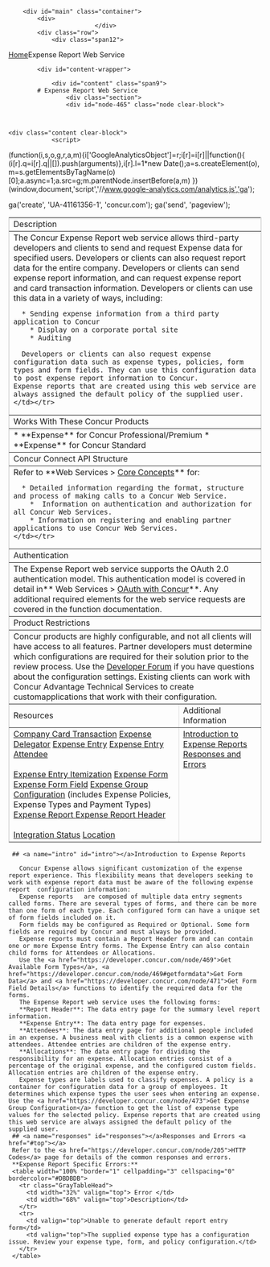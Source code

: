
        <div id="main" class="container">
            <div>
                            </div>
            <div class="row">
                <div class="span12">
<div class="breadcrumbs"><a href="/">Home</a>Expense Report Web Service</div>
                </div>
            </div>

            <div id="content-wrapper">
<!-- <div class="row"> -->
                <div id="content" class="span9">
			# Expense Report Web Service
                    <div class="section">
                    <div id="node-465" class="node clear-block">


	
	<div class="content clear-block">
				<script>
  (function(i,s,o,g,r,a,m){i['GoogleAnalyticsObject']=r;i[r]=i[r]||function(){
  (i[r].q=i[r].q||[]).push(arguments)},i[r].l=1*new Date();a=s.createElement(o),
  m=s.getElementsByTagName(o)[0];a.async=1;a.src=g;m.parentNode.insertBefore(a,m)
  })(window,document,'script','//www.google-analytics.com/analytics.js','ga');

  ga('create', 'UA-41161356-1', 'concur.com');
  ga('send', 'pageview');

</script>
<style type="text/css">
.overflow_box{
border: 1px solid grey;
padding: .5em;
overflow: auto;
background-color: #DBDBDB;
font-family:"Courier New", Courier, monospace;
font-size:11px;
}
.xml-attribute {color: #009900}
.xml-value {color: #ce7b00}
.ST0 {color: #00007c; font-family: Monospaced; font-weight: bold}
.xml-tag {color: #0000e6}
</style>
<a name="top"></a>
<table width="100% "border="1" cellpadding="3" cellspacing="0" bordercolor="#DBDBDB">
<tr class="GrayTableHead">
<td colspan="2">Description</td>
</tr>
<tr>
  <td colspan="2">The  Concur  Expense Report web service allows third-party developers and clients to send and request  Expense data  for  specified users. Developers or clients can also request report data for the entire company. Developers or clients can send expense report information, and can request expense report  and card transaction information. Developers or clients can use this data in a variety of ways, including:
    
      * Sending expense information from a third party application to Concur 
        * Display on a corporate portal site
        * Auditing 
      
      Developers or clients can also request expense configuration data such as expense types, policies, form types and form fields. They can use this configuration data to post expense report information to Concur. 
    Expense reports that are created using this web service are always assigned the default policy of the supplied user. </td></tr>
<tr class="GrayTableHead">
  <td colspan="2">Works With These Concur Products </td>
</tr>
<tr>
  <td colspan="2">
    * **Expense** for Concur Professional/Premium
    * **Expense** for Concur Standard
    </td>
</tr>

<tr class="GrayTableHead">
  <td colspan="2">Concur Connect API Structure </td>
</tr>
<tr>
  <td colspan="2">Refer to **Web Services > <a href="https://developer.concur.com/node/25">Core Concepts</a>** for:
    
      * Detailed information regarding the format, structure and process of making calls to a Concur Web Service.
        *  Information on authentication and authorization for all Concur Web Services.
        * Information on registering and enabling partner applications to use Concur Web Services.
    </td></tr>
<tr class="GrayTableHead">
  <td colspan="2">Authentication</td>
</tr>
<tr>
  <td colspan="2">The  Expense Report web service supports the OAuth 2.0 authentication model. This authentication  model is covered in detail in** Web Services > <a href="https://developer.concur.com/node/491">OAuth with Concur</a>**. Any additional required elements for the web  service requests are covered in the function documentation. </td>
</tr>
<tr class="GrayTableHead">
<td colspan="2">Product Restrictions</td>
</tr>
<tr>
  <td colspan="2">Concur  products are highly configurable, and not all clients will have access to all  features.
     Partner  developers must determine which configurations are required for their solution  prior to the review process. Use the <a href="https://developer.concur.com/forums/concur-connect">Developer Forum</a> if you have  questions about the configuration settings.
     Existing  clients can work with Concur Advantage Technical Services to create customapplications  that work with their configuration. </td></tr>
<tr class="GrayTableHead">
<td>Resources</td>
<td>Additional Information </td>
</tr>
<tr>
  <td><a href="https://developer.concur.com/node/466">Company Card Transaction</a> 
    <a href="https://developer.concur.com/node/474">Expense Delegator</a> 
    <a href="https://developer.concur.com/node/479">Expense Entry</a>
    <a href="https://developer.concur.com/node/476">Expense Entry Attendee</a> <br />
      <br />
      <a href="https://developer.concur.com/node/482">Expense Entry Itemization</a> 
    <a href="https://developer.concur.com/node/468">Expense Form</a>
    <a href="https://developer.concur.com/node/470">Expense Form Field</a>
    <a href="https://developer.concur.com/node/472">Expense Group Configuration</a> (includes Expense Policies, Expense Types and Payment Types) 
     <a href="https://developer.concur.com/node/486">Expense Report </a>
    <a href="https://developer.concur.com/node/484">Expense Report Header</a> <br />
      <br />
      <a href="https://developer.concur.com/node/563">Integration Status</a> 
    <a href="https://developer.concur.com/node/488">Location</a></td>
  <td valign="top"><a href="#intro">Introduction to  Expense Reports</a>    
    <a href="#responses">Responses and Errors</a>
    <a href="#changecode"></a> </td>
</tr>
</table>

     ## <a name="intro" id="intro"></a>Introduction to Expense Reports 

       Concur Expense allows significant customization of the expense report experience. This flexibility means that developers seeking to work with expense report data must be aware of the following expense report  configuration information:
       Expense reports   are composed of multiple data entry segments called forms. There are several types of forms, and there can be more than one form of each type. Each configured form can have a unique set of form fields included on it. 
       Form fields may be configured as Required or Optional. Some form fields are required by Concur and must always be provided. 
       Expense reports must contain a Report Header form and can contain one or more Expense Entry forms. The Expense Entry can also contain child forms for Attendees or Allocations. 
       Use the <a href="https://developer.concur.com/node/469">Get Available Form Types</a>, <a href="https://developer.concur.com/node/469#getformdata">Get Form Data</a> and <a href="https://developer.concur.com/node/471">Get Form Field Details</a> functions to identify the required data for the forms. 
       The Expense Report web service uses the following forms: 
       **Report Header**: The data entry page for the summary level report information. 
       **Expense Entry**: The data entry page for expenses.
       **Attendees**: The data entry page for additional people included in an expense. A business meal with clients is a common expense with attendees. Attendee entries are children of the expense entry. 
       **Allocations**: The data entry page for dividing the responsibility for an expense. Allocation entries consist of a percentage of the original expense, and the configured custom fields. Allocation entries are children of the expense entry. 
       Expense types are labels used to classify expenses. A policy is a container for configuration data for a group of employees. It determines which expense types the user sees when entering an expense. Use the <a href="https://developer.concur.com/node/473">Get Expense Group Configuration</a> function to get the list of expense type values for the selected policy. Expense reports that are created using this web service are always assigned the default policy of the supplied user.
     ## <a name="responses" id="responses"></a>Responses and Errors <a href="#top"></a>
     Refer to the <a href="https://developer.concur.com/node/205">HTTP Codes</a> page for details of the common responses and errors.     
     **Expense Report Specific Errors:**
     <table width="100% "border="1" cellpadding="3" cellspacing="0" bordercolor="#DBDBDB">
       <tr class="GrayTableHead">
         <td width="32%" valign="top"> Error </td>
         <td width="68%" valign="top">Description</td>
       </tr>
       <tr>
         <td valign="top">Unable to generate default report entry form</td>
         <td valign="top">The supplied expense type has a configuration issue. Review your expense type, form, and policy configuration.</td>
       </tr>
     </table>          
